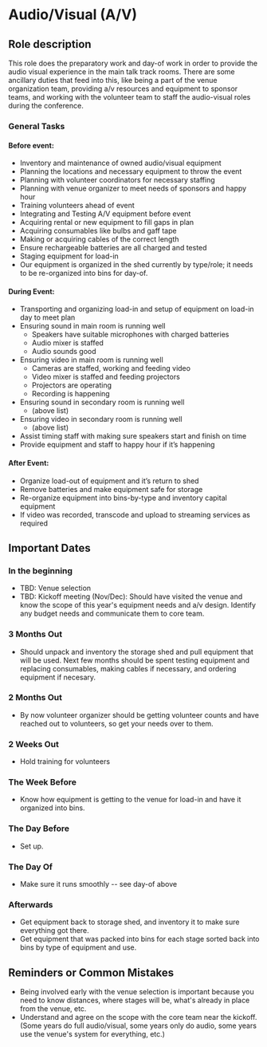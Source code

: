 # Audio/Visual (A/V)

## Role description

This role does the preparatory work and day-of work in order to provide the audio visual experience in the main talk track rooms. There are some ancillary duties that feed into this, like being a part of the venue organization team, providing a/v resources and equipment to sponsor teams, and working with the volunteer team to staff the audio-visual roles during the conference. 

### General Tasks

#### Before event: 
- Inventory and maintenance of owned audio/visual equipment
- Planning the locations and necessary equipment to throw the event
- Planning with volunteer coordinators for necessary staffing 
- Planning with venue organizer to meet needs of sponsors and happy hour 
- Training volunteers ahead of event 
- Integrating and Testing A/V equipment before event 
- Acquiring rental or new equipment to fill gaps in plan 
- Acquiring consumables like bulbs and gaff tape 
- Making or acquiring cables of the correct length 
- Ensure rechargeable batteries are all charged and tested 
- Staging equipment for load-in
- Our equipment is organized in the shed currently by type/role; it needs to be re-organized into bins for day-of.  

#### During Event: 
- Transporting and organizing load-in and setup of equipment on load-in day to meet plan 
- Ensuring sound in main room is running well 
  - Speakers have suitable microphones with charged batteries 
  - Audio mixer is staffed 
  - Audio sounds good
- Ensuring video in main room is running well 
  - Cameras are staffed, working and feeding video
  - Video mixer is staffed and feeding projectors 
  - Projectors are operating 
  - Recording is happening 
- Ensuring sound in secondary room is running well 
  - (above list) 
- Ensuring video in secondary room is running well 
  - (above list) 
- Assist timing staff with making sure speakers start and finish on time 
- Provide equipment and staff to happy hour if it’s happening

#### After Event: 
- Organize load-out of equipment and it’s return to shed
- Remove batteries and make equipment safe for storage 
- Re-organize equipment into bins-by-type and inventory capital equipment
- If video was recorded, transcode and upload to streaming services as required 

## Important Dates

### In the beginning

* TBD: Venue selection
* TBD: Kickoff meeting (Nov/Dec): Should have visited the venue and know the scope of this year's equipment needs and a/v design. Identify any budget needs and communicate them to core team. 

### 3 Months Out

- Should unpack and inventory the storage shed and pull equipment that will be used. Next few months should be spent testing equipment and replacing consumables, making cables if necessary, and ordering equipment if necesary. 

### 2 Months Out

- By now volunteer organizer should be getting volunteer counts and have reached out to volunteers, so get your needs over to them. 

### 2 Weeks Out

- Hold training for volunteers

### The Week Before

- Know how equipment is getting to the venue for load-in and have it organized into bins.

### The Day Before

* Set up.

### The Day Of

* Make sure it runs smoothly -- see day-of above

### Afterwards

* Get equipment back to storage shed, and inventory it to make sure everything got there. 
* Get equipment that was packed into bins for each stage sorted back into bins by type of equipment and use. 

## Reminders or Common Mistakes

* Being involved early with the venue selection is important because you need to know distances, where stages will be, what's already in place from the venue, etc. 
* Understand and agree on the scope with the core team near the kickoff. (Some years do full audio/visual, some years only do audio, some years use the venue's system for everything, etc.) 
